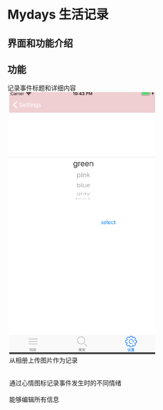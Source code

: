 # Mydays 生活记录

界面和功能介绍
---
功能
---
  记录事件标题和详细内容<br>
  ![](https://github.com/labman010/Mydays/blob/master/gitpictures/2.png) <br>
  从相册上传图片作为记录<br>
  <br>
  
  通过心情图标记录事件发生时的不同情绪<br>
 <br>
  能够编辑所有信息<br>
  <br>
  
  
